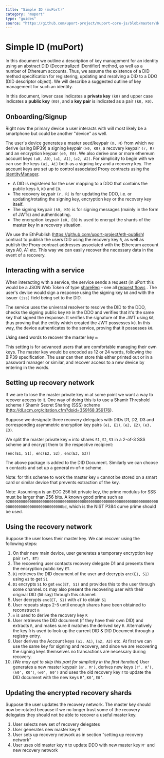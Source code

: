 ```yaml
---
title: "Simple ID (muPort)"
category: "muport"
type: "guides"
source: "https://github.com/uport-project/muport-core-js/blob/master/docs/guides/simple-id.md"
---
```


# Simple ID (muPort)

In this document we outline a description of key management for an identity using an abstract [DID]( https://w3c-ccg.github.io/did-spec/) (Decentralized IDentifier) method, as well as a number of Ethereum accounts. Thus, we assume the existence of a DID method specification for registering, updating and resolving a DID to a DDO (DID descriptor object). We will describe a suggested outline of key management for such an identity.

In this document, lower case indicates a **private key** `(k0)` and upper case indicates a **public key** `(K0)`, and a **key pair** is indicated as a pair `(k0, K0)`.

## Onboarding/Signup

Right now the primary device a user interacts with will most likely be a smartphone but could be another "device" as well.

The user's device generates a master seed/keypair `(m, M)` from which we derive (using BIP39) a signing keypair `(k0, K0)`, a recovery keypair `(r, R)` and an encryption keypair `(e0, E0)`. We also derive one or more ethereum account keys `(a0, A0)`, `(a1, A1)`, `(a2, A2)`. For simplicity to begin with we can use the keys `(ai, Ai)` both as a signing key and a recovery key.  The account keys are set up to control associated Proxy contracts using the [IdentityManager](https://github.com/uport-project/uport-identity).

- A DID is registered for the user mapping to a DDO that contains the public keys `R`, `K0` and `E0`.
- The recovery keypair `(r, R)` is for updating the DDO, i.e. or updating/rotating the signing key, encryption key or the recovery key itself.
- The signing keypair `(k0, K0)` is for signing messages (mainly in the form of JWTs) and authenticating.
- The encryption keypair `(e0, E0)` is used to encrypt the shards of the master key in a recovery situation.

We use the EthPublish (https://github.com/uport-project/eth-publish) contract to publish the users DID using the recovery key `R`, as well as publish the Proxy contract addresses associated with the Ethereum account keys A0, A1 etc. This way we can easily recover the necessary data in the event of a recovery.


## Interacting with a service

When interacting with a service, the service sends a request (in uPort this would be a JSON Web Token of type [shareReq](https://developer.uport.me/messages/sharereq) - see all [request flows](https://developer.uport.me/readme#request-flows) . The user's device would sign a response using the signing key `k0` and with the issuer `(iss)` field being set to the DID.

The service uses the universal resolver to resolve the DID to the DDO, checks the signing public key `K0` in the DDO and verifies that it's the same key that signed the response. It verifies the signature of the JWT using `K0`, thus proving that the entity which created the JWT possesses `k0`. In this way, the device authenticates to the service, proving that it possesses `k0`.

Using seed words to recover the master key `m`

This setting is for advanced users that are comfortable managing their own keys. The master key would be encoded as 12 or 24 words, following the BIP39 specification. The user can then store this either printed out or in a password manager or similar, and recover access to a new device by entering in the words.


## Setting up recovery network

If we are to lose the master private key m at some point we want a way to recover access to it. One way of doing this is to use a Shamir Threshold scheme / Shamir Secret Sharing (SSS) scheme (http://dl.acm.org/citation.cfm?doid=359168.359176).

Suppose we designate three recovery delegates with DIDs D1, D2, D3 and corresponding asymmetric encryption key pairs `(e1, E1)`, `(e2, E2)`, `(e3, E3)`.

We split the master private key `m` into shares `S1`, `S2`, `S3` in a 2-of-3 SSS scheme and encrypt them to the respective recipient:

```(enc(E1, S1), enc(E2, S2), enc(E3, S3))```

The above package is added to the DID Document. Similarly we can choose n contacts and set up a general m-of-n scheme.

Note: for this scheme to work the master key `m` cannot be stored on a smart card or similar device that prevents extraction of the key.

Note: Assuming `m` is an ECC 256 bit private key, the prime modulus for SSS must be larger than 256 bits. A known good prime such as
`020000000000000000000000000000000000000000000000000000000000000000000000000000000000000000000000bd`, which is the NIST P384 curve prime should be used.


## Using the recovery network

Suppose the user loses their master key. We can recover using the following steps:

1. On their new main device, user generates a temporary encryption key pair `(eT, ET)`
1. The recovering user contacts recovery delegate D1 and presents them the encryption public key `ET`.
1. `D1` retrieves the DID document of the user and decrypts `enc(E1, S1)` using `e1` to get `S1`
1. `D1` encrypts `S1` to get `enc(ET, S1)` and provides this to the user through some channel. `D1` may also present the recovering user with their original DID (`D0` say) through this channel.
1. User decrypts `enc(ET, S1)` with `eT` to obtain `S1`
1. User repeats steps 2-5 until enough shares have been obtained to reconstruct `m`
1. `m` is used to derive the recovery key `R`
1. User retrieves the DID document (if they have their own DID) and extracts `R`, and makes sure it matches the derived key `R`. Alternatively the key `R` is used to look up the current DID & DID Document through a registry entry.
1. User derives the Account keys `(a1, A1)`, `(a2, A2)` etc. At first we can use the same key for signing and recovery, and since we are recovering the signing keys themselves no transactions are necessary during recovery.
1. (*We may opt to skip this part for simplicity in the first iteration*) User generates a new master keypair `(m', M')`, derives new keys `(r’, R’)`, `(k0’, K0’)`, `(e0’, E0’)` and uses the old recovery key r to update the DID document with the new keys `R’`, `K0’`, `E0’`.


## Updating the encrypted recovery shards

Suppose the user updates the recovery network. The master key should now be rotated because if we no longer trust some of the recovery delegates they should not be able to recover a useful master key.

1. User selects new set of recovery delegates
1. User generates new master key `M'`
1. User sets up recovery network as in section “setting up recovery network”
1. User uses old master key `M` to update DDO with new master key `M'` and new recovery network
